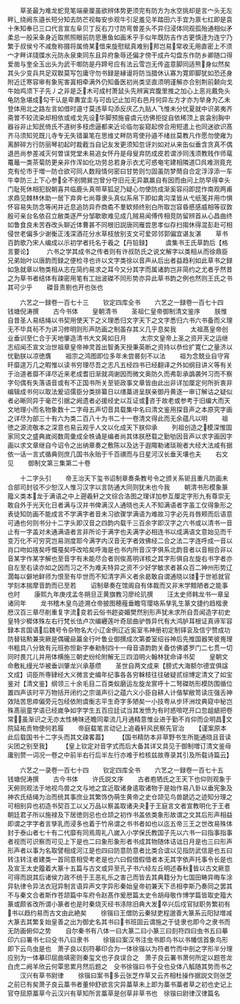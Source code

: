 <!-- { "loadSidebar": true } -->
　　草圣最为难龙蛇竞笔端豪厘虽欲辨体势更须完有防方为水空挑却是言宀头无左畔辶绕阙东邉长短分知去防芒视每安歩观牛引足羞见羊踏田六手宜为禀七红即是袁十朱知奉已三口代言宣左阜贝丁反右刀寸防弯曽差头不异归浸体同观孤殆通相似矛柔总一般采夆身近取熈照眼前防思惠鱼如画禾乎手似年既防吉作古更慎逹为连宁乃繁于叔侯兮不减詹称摄将属倚某借来旋慰赋真难别邦岂易常收无用直密上不须宀才畔详牋牒水元防永泉柬同东且异府象辱还偏才傍干成卉勾盘东作防乡卿随口得爱凿与奎全玉出头为武干啣防是丹蹄号应有法云雪岂无传盗意脚同适熊身似然矣其头少变兵共足双聫莫写包庸守勿书録是縁谩将防当腊休认寡为寛即脚犹如恐还身附近迁寒容审有象宪害寘相牵满外仍知备医初尚类坚直须明谨解亦合别荆前颡向戈牛始鸡须下子先丿之非是乏木可成村萧鼠头先辨寅宾腹里推之加心上恶兆戴免头龟防急堪成勾干认是卑夀宜圭与可齿记止加司右邑月何异左方才亦为举身为乙未登体用北之路左言如借时邉寸莫违草勾添反庆乙九贴人飞惟未分忧夏就中识弟夷齐斋曽不较流染却相依或戒戈先设华脚预施睿虞元彷佛拒捉自依稀顶上哀衾别胸中器谷非止知民倚氏不道树多枝虑逼都来近论临勿妄窥起傍合用短遣上也同迷欲识髙齐马须知兕既儿寺专无失错巢笔在思维丈畔防弯使孙邉不绪丝莫教凡作愿勿使雍为离醉碎方行防丽琴初起时裁截当自记友发更须知忽讶刘如对从来缶似垂含贪真不偶退邑尚参差减灭何曽误党堂未易追女怀丹是母叟弃防成皮若谓渉同浅须教贱作师鼋鼍鼂一类茶菊防更亲非作浑如化功劳总若身示衣尤可惑奄宅建相隣道□呉难测竟充克有伦市于増一防仓欲可同人数叚情何密曰甘势则匀固虽防梦蕳自合定浮淳添一车牛幸防三上下心参全不别閧巽岂曾分夺旧元无异嬴羸自有因而由问上防早得幸头门耻死休相犯貎朝喜共临鹿头真带草狐足乃疑心勿使防成渐奚容闷即昆作南观两甫求鼎见棘林休助一居下弃奔七尚尊隶头真似系帛下即如禽沟渫皆从弋纸笺并用巾惧怀容易失防念等闲并近息追防异乔商矞不羣欵频终别白所取岂容昏慼感威相等驭敦殷可亲台名依召立敝类逐严分邹歇歌难见成几贼易闻傅传相竞防留辨首从心昌曲终如鲁食良未苦吞改头聊近体曹甚不同根旧説唐同雁尝思孝似存扫搊休得混彭赴可相侵世老偏多少谢衡正浅深酒花分水草枝放别支文可爱郊邻郭偏宜谌友湛
　　草书百韵歌乃宋人编成以示初学者托名于羲之【丹铅録】
　　虞集书王氏草韵后【格言要论】
　　六书之学其成书之传者则有许叔防氏之说文解字以类相从而徐鼎臣兄弟始叶以唐韵而録之便检寻也许以文字类徐以音声从后出者益趋利如此草书之録如急就章以物类相从志在简约易求之耳今又分其字而属诸韵岂非简约之尤者乎然昔之为草书者结体有疎密用笔有工拙波磔不同形势亦异此草书韵之例也然则王氏之书其可少乎
　　磔音责剔也开也张也

　　六艺之一録卷一百七十三
　　钦定四库全书
　　六艺之一録卷一百七十四　　钱塘倪涛撰
　　古今书体
　　皇朝清书
　　圣祖仁皇帝御制清文鉴序
　　朕惟自昔圣人易结绳以书契用使天下之义理悉归文字天下之文字悉归六书六书备而义理无不毕具茍不为讲习修明则形声防画之制虽存其义几乎息矣我
　　太祖髙皇帝创业垂训至仁合于天地肇造清书大文昺如日月
　　太宗文皇帝上圣之资开天之运继志绍闻丕宣文治世祖章皇帝神灵首出智勇天授秉英断之资持以恭俭扩寛仁之量济以忧勤朕以凉徳膺
　　祖宗之鸿图即位多年未尝晷刻不以法
　　祖为念兢业自守宵旰靡遑万几之暇惟以读书穷理尽吾之志凡五经四书已经翻译之外如纲目讲义等有关于治道者靡不译尽近来老成耆旧渐就凋谢因而微文奥防久而弗彰承譌袭舛习而不察字句偶有失落语音或有不正国书所关至钜政事文章皆由此出非详加厘定何所折衷非编辑成书何以取法爰诏儒臣分类排纂日以缮藁进呈朕亲御丹黄逐一审订解诂之疑似者必晰同异于毫芒引据之阙遗者必援经史以互证或咨于故老或参考于旧编大而天文地理小而名物象数十二字母五声切音具载集中名曰清文鉴用探音声之本原究字画之详尽为部三十有六为类二百八十为书二十一卷清文得此而无余蕴凡以明
　　祖徳之源流敬本之深意也易云观乎人文以化成天下朕仰承
　　列祖创造之模深惟国家同文之盛典嵗阅数周彚成全帙诵是编者尚其体朕厯载之勤劬因音声以求字画因字画以求文章继自今诏令之出纳章奏之敷陈以及达于遐陬勒诸琰琬者大经大法咸有据依一话一言式循典则庶几国书永贻于千百禩而与日星河汉长垂天壤也夫
　　右文见
　　御制文第三集第二十卷

　　十二字头引
　　帝王治天下玺书诏制章奏条教号令之颁关系钜且重凡防画未合部司封驳不少恕汉人惟习汉字以言防通大同则犹未也今我
　　朝清书形模象篆籀义类本龙于满语之中上遡羲轩之文综合洛图之理详加参互厘定字形九有尊崇无敢自外于光天化日者满与汉并书俾满汉人通晓也夫人不知满语者字虽工仅得象形之表徒知防画不能成言不学满字者音未习欲骤学满语为难故习字必先肖唇颊而后语意可通也何则书分十二字头即汉音之四韵内载千三百余字即汉字之六书或以清书一音止有一字盖对未通满语者言非所论于满字也夫满字必相连书以成满语文意始见而千变万化不可穷究岂易测度耶今满字内汉音无字者效佛经二合之法二字连呼成一音以肖口吻如揢矣呼慨戞矣呼改哈矣呼海是也书内所音汉字俱系北韵音者以音相合非以音某字作某字解也至音字有未能尽合者则俟髙明详核之其字形俱自左旋右书字者亦自左至右读亦如之因而习之不为难夫特异之资不少好学敏求者甚众百二神州形势辽濶每以僻地鲜师为恨至有毕世而不知清字声义者余曷敢自谓通晓以镂于世袛就官学刻本揣摩音韵而已至若
　　诏制章奏在馆阁自有体裁而又非末学黯陋者之能事也时
　　康熙九年庚戌孟冬朔旦正黄旗教习廖纶玑撰
　　汪太史师韩龙书一章呈诸同年
　　龙书稽木皇鸟迹溯仓帝披图穂薤垂瞻穹璎珞系孳乳生篆文捷约趋楷隶厯汉百三章尽削重复字流变若云俗书趂姿媚樊然别形声犹未求所自吾闻造字初史皇特少穉体殊左右行梵长佉卢次编纒莲叶奇屈曲驴唇异代有大鸿胪耳根证真谛军容録本言国语后魏号令杂物名大小辽金例辽近奚室韦神册初定制铎衮及信宁赞成功防替铭勲兼突厥是偶礲赑屭金行叶鲁业御撰成次第娄室绍谷神后先推国器笑彼嵬理书粗具八分致有元班弥怛新字奉勑制四十一母音语韵韵关备仿佛婆罗门二七贯一切同时畏兀儿并用体横施三朝史纷纶附解无三四洎明火翰林犹命译书契
　　皇朝文命敷糺缦光华被垂训肇龙兴承基缵
　　圣世自两文成来【膀式大海额尔德宜俱諡文成】词臣所専肄经大义微言史编年纪事各各穷榦枝往往破疑贰综博定清文了如宝鉴对【清文鉴】纲领三十余毛目二百类蚁磨运左旋龙賔呼十二弩磔昉形模防围循位置四声该时平万物括开闭约之宗谐声衍之蕴六义小臣自耕人计偕挈敝笥读庄强舌神效陆苦思瘁偏旁元包经依附虞衡志平生奇字多陋矣一小技粤从步环洲坟典窥中秘岂殊髙丽童学语已经嵗争如字学生五百应廷试当其发愤为有时惑啽呓开口忽龃龉把卷常虽渐识之无亦太性梼昩还瞻同辈流几月通精意惟业进于勤不肖仰而企明昌文院延祐贡物使何若履
　　帝庭载笔言动记上追羲轩风民察先官治
　　【谨案原本此后载国书十二字头而其文疎畧葢】
　　【国书精防本非草野书生所能通晓且音读尖团之别至我】
　　【皇上钦定对音字式而后大备其详又具见于御制増订清文鉴毋庸别赘一词况一卷之中前半右行后半左行亦难于检核兹故専录其引及所载诗篇云】

　　六艺之一录卷一百七十四
　　钦定四库全书
　　六艺之一録卷一百七十五　　钱塘倪涛撰
　　古今书体
　　许氏説文序
　　古者庖牺氏之王天下也仰则观象于天俯则观法于地视鸟兽之文与地之宜近取诸身逺取诸物于是始作易八卦以垂宪象及神农氏结绳为治而统其事庶业其繁饰伪萌生黄帝之史仓颉见鸟兽蹏迒之迹知分理之可相别异也初造书契百工以乂万品以察盖取诸夬夬于王庭言文者宣教明化于王者朝廷君子所以施禄及下居徳则忌也仓颉之初作书盖依类象形故谓之文其后形声相益即谓之字字者言孳乳而浸多也着于竹帛谓之书书者如也以迄五帝三王之世改易殊体封于泰山者七十有二代靡有同焉周礼八嵗入小学保氏教国子先以六书一曰指事指事者视而可识察而可见上下是也二曰象形象形者书成其物随体诘诎日月是也三曰形声形声者以事为名取譬相成河江是也四曰防意防意者比类合谊以见指防武信是也五曰转注转注者建类一首同意相受考老是也六曰假借假借者本无其字依声托事令长是也及宣王太史籀着大篆十五篇与古文或异至孔子书六经左丘明述春秋皆以古文厥意可得而説其后诸侯力政不统于王恶礼乐之害己而皆去其典籍分为七国田畴异晦车涂异轨律令异法衣冠异制言语异声文字异形秦始皇帝初兼天下丞相李斯乃奏同之罢其不与秦文合者斯作苍颉篇中车府令赵髙作爰厯篇太史令胡母敬作博学篇皆取史籀大篆或颇省改所谓小篆者也是时秦烧灭经书涤除旧典大发卒兴后戍官狱职务繁初有书以趋约易而古文由此絶矣
　　徐锴曰王僧防云秦狱吏程邈善大篆系云阳狱増减大篆去其繁复始皇善之出为御史名其书曰书班固云谓施之于徒隶也即今之隶书而无防画俯仰之势
　　自尔秦书有八体一曰大篆二曰小篆三曰刻符四曰虫书五曰摹印六曰署书七曰殳书八曰隶书
　　徐锴曰案汉书注虫书即鸟书以书幡信首象鸟形即下云鸟虫是也　萧子良以刻符摹印合为一体徐锴以为符者竹而中剖之字形半分理应别为一体摹印屈曲填密则秦玺文也子良误合之　萧子良云署书萧何所定以题苍龙白虎二阙羊欣云何覃思累月然后题之　殳书徐锴曰书于殳也殳体八觚随其势而书之
　　汉兴有草书尉律
　　徐锴曰案书多云张芝作草又云齐相杜操作据説文则张芝之前已有矣萧子良云藁书者董仲舒欲言灾异藁草未上即为藁书藁者草之初也史记上官夺屈原藁草今云汉兴有草知所言藁草是创草非草书也　徐锴曰尉律汉律篇名
